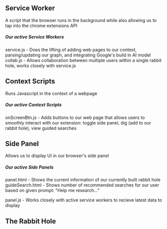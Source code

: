 ## Service Worker
A script that the browser runs in the background while also allowing us to tap into the chrome extensions API

##### Our active Service Workers
service.js - Does the lifting of adding web pages to our context, parsing/updating our graph, and integrating Google's build in AI model
collab.js - Allows collaboration between multiple users within a single rabbit hole, works closely with service.js

## Context Scripts
Runs Javascript in the context of a webpage

##### Our active Context Scripts
onScreenBtn.js - Adds buttons to our web page that allows users to smoothly interact with our extension: toggle side panel, dig (add to our rabbit hole), view guided searches

## Side Panel
Allows us to display UI in our browser's side panel

##### Our active Side Panels
panel.html - Shows the current information of our currently built rabbit hole
guideSearch.html - Shows number of recommended searches for our user based on given prompt: "Help me research..."

panel.js - Works closely with active service workers to recieve latest data to display

## The Rabbit Hole

